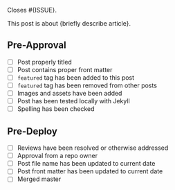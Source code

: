 Closes #{ISSUE}.

This post is about {briefly describe article}.

## Pre-Approval
- [ ] Post properly titled
- [ ] Post contains proper front matter
- [ ] `featured` tag has been added to this post
- [ ] `featured` tag has been removed from other posts
- [ ] Images and assets have been added
- [ ] Post has been tested locally with Jekyll
- [ ] Spelling has been checked

## Pre-Deploy
- [ ] Reviews have been resolved or otherwise addressed
- [ ] Approval from a repo owner
- [ ] Post file name has been updated to current date
- [ ] Post front matter has been updated to current date
- [ ] Merged master
